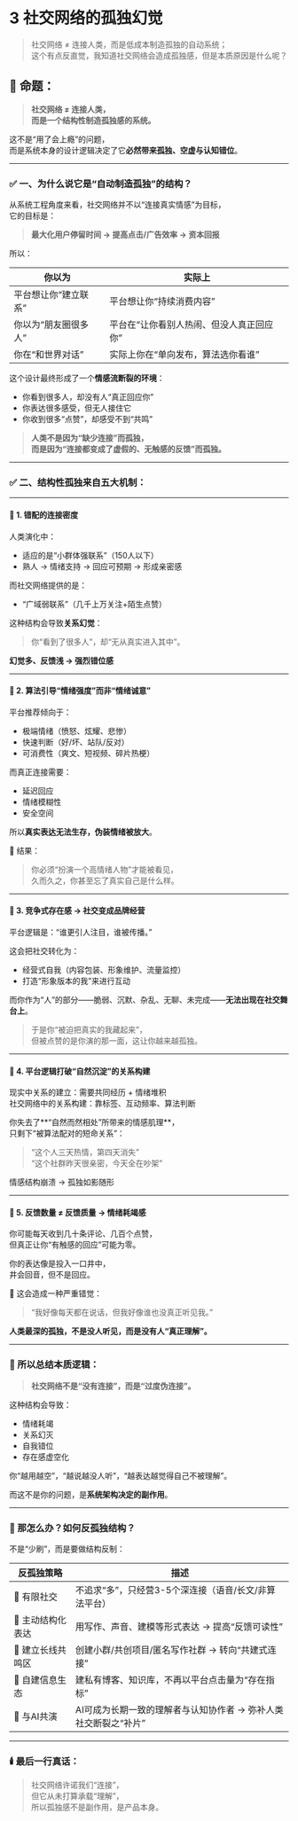 # 3 社交网络的孤独幻觉

> 社交网络 ≠ 连接人类，而是低成本制造孤独的自动系统；> \
> 这个有点反直觉，我知道社交网络会造成孤独感，但是本质原因是什么呢？

## 🧱 命题：

> **社交网络 ≠ 连接人类，**\
> **而是一个结构性制造孤独感的系统。**

这不是“用了会上瘾”的问题，\
而是系统本身的设计逻辑决定了它**必然带来孤独、空虚与认知错位**。

***

### ✅ 一、为什么说它是“自动制造孤独”的结构？

从系统工程角度来看，社交网络并不以“连接真实情感”为目标，\
它的目标是：

> **最大化用户停留时间 → 提高点击/广告效率 → 资本回报**

所以：

| 你以为         | 实际上                   |
| ----------- | --------------------- |
| 平台想让你“建立联系” | 平台想让你“持续消费内容”         |
| 你以为“朋友圈很多人” | 平台在“让你看别人热闹、但没人真正回应你” |
| 你在“和世界对话”   | 实际上你在“单向发布，算法选你看谁”    |

这个设计最终形成了一个**情感流断裂的环境**：

* 你看到很多人，却没有人“真正回应你”
* 你表达很多感受，但无人接住它
* 你收到很多“点赞”，却感受不到“共鸣”

> **人类不是因为“缺少连接”而孤独，**\
> **而是因为“连接都变成了虚假的、无触感的反馈”而孤独。**

***

### ✅ 二、结构性孤独来自五大机制：

***

#### 🔹 1. **错配的连接密度**

人类演化中：

* 适应的是“小群体强联系”（150人以下）
* 熟人 → 情绪支持 → 回应可预期 → 形成亲密感

而社交网络提供的是：

* “广域弱联系”（几千上万关注+陌生点赞）

这种结构会导致**关系幻觉**：

> 你“看到了很多人”，却“无从真实进入其中”。

**幻觉多、反馈浅 → 强烈错位感**

***

#### 🔹 2. **算法引导“情绪强度”而非“情绪诚意”**

平台推荐倾向于：

* 极端情绪（愤怒、炫耀、悲惨）
* 快速判断（好/坏、站队/反对）
* 可消费性（爽文、短视频、碎片热梗）

而真正连接需要：

* 延迟回应
* 情绪模糊性
* 安全空间

所以**真实表达无法生存，伪装情绪被放大**。

📌 结果：

> 你必须“扮演一个高情绪人物”才能被看见，\
> 久而久之，你甚至忘了真实自己是什么样。

***

#### 🔹 3. **竞争式存在感 → 社交变成品牌经营**

平台逻辑是：“谁更引人注目，谁被传播。”

这会把社交转化为：

* 经营式自我（内容包装、形象维护、流量监控）
* 打造“形象版本的我”来进行互动

而你作为“人”的部分——脆弱、沉默、杂乱、无聊、未完成——**无法出现在社交舞台上**。

> 于是你“被迫把真实的我藏起来”，\
> 但被点赞的是你演的那一面，这让你越来越孤独。

***

#### 🔹 4. **平台逻辑打破“自然沉淀”的关系构建**

现实中关系的建立：需要共同经历 + 情绪堆积\
社交网络中的关系构建：靠标签、互动频率、算法判断

你失去了\*\*“自然而然相处”所带来的情感肌理\*\*，\
只剩下“被算法配对的短命关系”：

> “这个人三天热情，第四天消失”\
> “这个社群昨天很亲密，今天全在吵架”

情感结构崩溃 → 孤独如影随形

***

#### 🔹 5. **反馈数量 ≠ 反馈质量 → 情绪耗竭感**

你可能每天收到几十条评论、几百个点赞，\
但真正让你“有触感的回应”可能为零。

你的表达像是投入一口井中，\
井会回音，但不是回应。

📌 这会造成一种严重错觉：

> “我好像每天都在说话，但我好像谁也没真正听见我。”

**人类最深的孤独，不是没人听见，而是没有人“真正理解”。**

***

### 🧠 所以总结本质逻辑：

> **社交网络不是“没有连接”，而是“过度伪连接”。**

这种结构会导致：

* 情绪耗竭
* 关系幻灭
* 自我错位
* 存在感虚空化

你“越用越空”，“越说越没人听”，“越表达越觉得自己不被理解”。

而这不是你的问题，是**系统架构决定的副作用**。

***

### 🔧 那怎么办？如何反孤独结构？

不是“少刷”，而是要做结构反制：

| 反孤独策略      | 描述                                  |
| ---------- | ----------------------------------- |
| 🌱 有限社交    | 不追求“多”，只经营3-5个深连接（语音/长文/非算法平台）      |
| 🧠 主动结构化表达 | 用写作、声音、建模等形式表达 → 提高“反馈可读性”          |
| 🧬 建立长线共鸣区 | 创建小群/共创项目/匿名写作社群 → 转向“共建式连接”        |
| 🧰 自建信息生态  | 建私有博客、知识库，不再以平台点击量为“存在指标”           |
| 🤖 与AI共演   | AI可成为长期一致的理解者与认知协作者 → 弥补人类社交断裂之“补片” |

***

### 🕯️ 最后一行真话：

> 社交网络许诺我们“连接”，\
> 但它从未打算承载“理解”，\
> 所以孤独感不是副作用，是产品本身。
